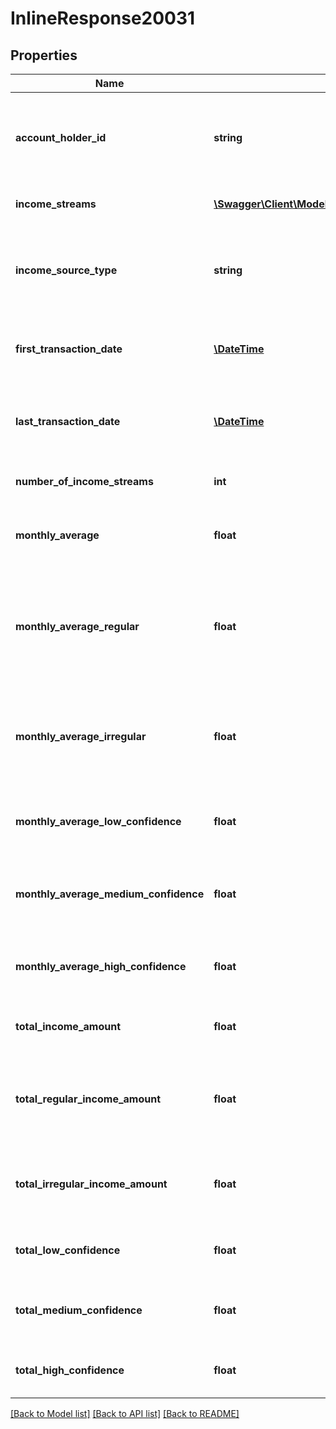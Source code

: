 # InlineResponse20031

## Properties
Name | Type | Description | Notes
------------ | ------------- | ------------- | -------------
**account_holder_id** | **string** | The unique &#x60;account_holder_id&#x60; the account belongs to, as you provided in the Income Verification request. | 
**income_streams** | [**\Swagger\Client\Model\ApiincomesIncomeStreams[]**](ApiincomesIncomeStreams.md) | An array of enriched income stream objects. | 
**income_source_type** | **string** | The type of source we generate income insights from. We return one of the following enum values:    - &#x60;BANK&#x60; | 
**first_transaction_date** | [**\DateTime**](\DateTime.md) | The date when the first transaction occurred, in &#x60;YYYY-MM-DD&#x60; format. | 
**last_transaction_date** | [**\DateTime**](\DateTime.md) | The date when when the last transaction occurred, in &#x60;YYYY-MM-DD&#x60; format. | 
**number_of_income_streams** | **int** | Number of total income streams analized. | 
**monthly_average** | **float** | Average amount of income received per month across all the accounts for the specific user. | 
**monthly_average_regular** | **float** | Average amount of regular income (with a frequency of &#x60;MONTHLY&#x60;, &#x60;FORTNIGHTLY&#x60;, or &#x60;WEEKLY&#x60;) received per month for the specific user. | 
**monthly_average_irregular** | **float** | Average amount of irregular income (with a frequency of &#x60;SINGLE&#x60; or &#x60;IRREGULAR&#x60;) received per month for the specific user. | 
**monthly_average_low_confidence** | **float** | Average amount of income received per month for the specific user with &#x60;LOW&#x60; confidence. | 
**monthly_average_medium_confidence** | **float** | Average amount of income received per month for the specific user with &#x60;MEDIUM&#x60; confidence. | 
**monthly_average_high_confidence** | **float** | Average amount of income received per month for the specific user with &#x60;HIGH&#x60; confidence. | 
**total_income_amount** | **float** | Total amount of all income received for the specific user. | 
**total_regular_income_amount** | **float** | Total amount of regular income (with a frequency of &#x60;MONTHLY&#x60;, &#x60;FORTNIGHTLY&#x60;, &#x60;WEEKLY&#x60;) for the specific user. | 
**total_irregular_income_amount** | **float** | Total amount of irregular income (with a frequency of &#x60;SINGLE&#x60; or &#x60;IRREGULAR&#x60;) for the specific user. | [optional] 
**total_low_confidence** | **float** | Total amount of income for the specific user with &#x60;LOW&#x60; confidence. | 
**total_medium_confidence** | **float** | Total amount of income for the specific user with &#x60;MEDIUM&#x60; confidence. | 
**total_high_confidence** | **float** | Total amount of income for the specific user with &#x60;HIGH&#x60; confidence. | 

[[Back to Model list]](../../README.md#documentation-for-models) [[Back to API list]](../../README.md#documentation-for-api-endpoints) [[Back to README]](../../README.md)

